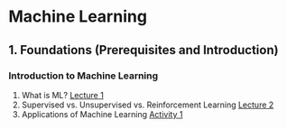 # Machine Learning

## 1. Foundations (Prerequisites and Introduction)

### Introduction to Machine Learning
1. What is ML? [Lecture 1](notes/Lecture-1.pdf)
2. Supervised vs. Unsupervised vs. Reinforcement Learning [Lecture 2](notes/Lecture-2.pdf)
3. Applications of Machine Learning [Activity 1](exercises/Activity-1.pdf)
